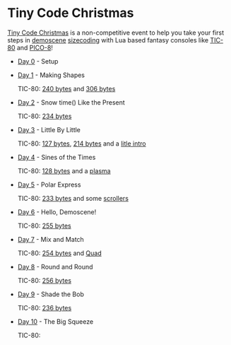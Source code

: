 # Tiny Code Christmas

[Tiny Code Christmas](https://tcc.lovebyte.party/) is a non-competitive event to help you take your first steps in [demoscene](https://en.wikipedia.org/wiki/Demoscene) [sizecoding](http://www.sizecoding.org/) with Lua based fantasy consoles like [TIC-80](https://tic80.com/) and [PICO-8](https://www.lexaloffle.com/pico-8.php)! 

- [Day 0](https://tcc.lovebyte.party/day0/) - Setup
- [Day 1](https://tcc.lovebyte.party/day1/) - Making Shapes

    TIC-80: [240 bytes](./day01/tic-80.md) and [306 bytes](./day01/tic-80-extended.md)
- [Day 2](https://tcc.lovebyte.party/day2/) - Snow time() Like the Present

    TIC-80: [234 bytes](./day02/tic-80.md)
- [Day 3](https://tcc.lovebyte.party/day3/) - Little By Little

    TIC-80: [127 bytes](./day03/tic-80.md), [214 bytes](./day03/tic-80-extended.md) and a [litle intro](./day03/intro.md)
- [Day 4](https://tcc.lovebyte.party/day4/) - Sines of the Times

    TIC-80: [128 bytes](./day04/tic-80.md) and a [plasma](./day04/plasma.md)  
- [Day 5](https://tcc.lovebyte.party/day5/) - Polar Express

    TIC-80: [233 bytes](./day05/tic-80.md) and some [scrollers](./day05/scroller.md)  
- [Day 6](https://tcc.lovebyte.party/day6/) - Hello, Demoscene!

    TIC-80: [255 bytes](./day06/tic-80.md)  
- [Day 7](https://tcc.lovebyte.party/day7/) - Mix and Match

    TIC-80: [254 bytes](./day07/tic-80.md)  and [Quad](./day07/quad.md) 
- [Day 8](https://tcc.lovebyte.party/day8/) - Round and Round

    TIC-80: [256 bytes](./day08/tic-80.md)   
- [Day 9](https://tcc.lovebyte.party/day9/) - Shade the Bob

    TIC-80: [236 bytes](./day09/tic-80.md)   
- [Day 10](https://tcc.lovebyte.party/day10/) - The Big Squeeze

    TIC-80: